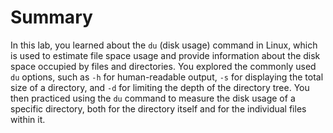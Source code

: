 # Summary

In this lab, you learned about the `du` (disk usage) command in Linux, which is used to estimate file space usage and provide information about the disk space occupied by files and directories. You explored the commonly used `du` options, such as `-h` for human-readable output, `-s` for displaying the total size of a directory, and `-d` for limiting the depth of the directory tree. You then practiced using the `du` command to measure the disk usage of a specific directory, both for the directory itself and for the individual files within it.
